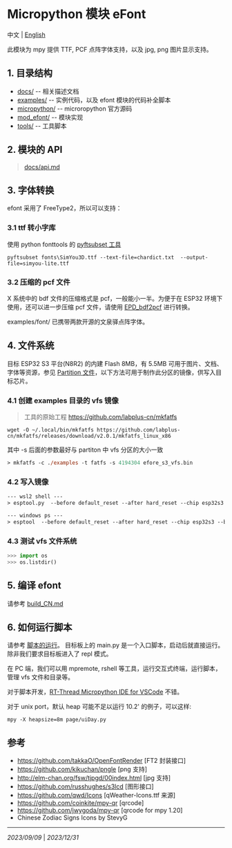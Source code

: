 # Micropython 模块 eFont

中文 | [English](README.md)

此模块为 mpy 提供 TTF, PCF 点阵字体支持，以及 jpg, png 图片显示支持。

## 1. 目录结构

- [docs/](docs/) -- 相关描述文档
- [examples/](examples/) -- 实例代码，以及 efont 模块的代码补全脚本
- [micropython/](micropython/) -- microropython 官方源码
- [mod_efont/](mod_efont/) -- 模块实现
- [tools/](tools/) -- 工具脚本

## 2. 模块的 API
> [docs/api.md](docs/api.md) 

## 3. 字体转换
efont 采用了 FreeType2，所以可以支持：

### 3.1 ttf 转小字库
使用 python fonttools 的 [pyftsubset 工具](https://fonttools.readthedocs.io/en/latest/subset/index.html)
```shell
pyftsubset fonts\SimYou3D.ttf --text-file=chardict.txt  --output-file=simyou-lite.ttf
```

### 3.2 压缩的 pcf 文件
X 系统中的 bdf 文件的压缩格式是 pcf，一般能小一半。为便于在 ESP32 环境下使用，还可以进一步压缩 pcf 文件，请使用 [EPD_bdf2pcf](https://github.com/dotnfc/EPD_bdf2pcf) 进行转换。

examples/font/ 已携带两款开源的文泉驿点阵字体。

## 4. 文件系统
目标 ESP32 S3 平台(N8R2) 的内建 Flash 8MB，有 5.5MB 可用于图片、文档、字体等资源，参见 [Partition 文件](mod_efont/boards/EFORE_S3/partitions-8MiB.csv)，以下方法可用于制作此分区的镜像，供写入目标芯片。

### 4.1 创建 examples 目录的 vfs 镜像
> 工具的原始工程 https://github.com/labplus-cn/mkfatfs

```
wget -O ~/.local/bin/mkfatfs https://github.com/labplus-cn/mkfatfs/releases/download/v2.0.1/mkfatfs_linux_x86 
```

其中 -s 后面的参数最好与 partiton 中 vfs 分区的大小一致

```ps
> mkfatfs -c ./examples -t fatfs -s 4194304 efore_s3_vfs.bin 
```

### 4.2 写入镜像
```ps
--- wsl2 shell ---
> esptool.py  --before default_reset --after hard_reset --chip esp32s3 --baud 921600 --port /dev/ttyACM0 write_flash -z 0x290000 efore_s3_vfs.bin

--- windows ps ---
> esptool  --before default_reset --after hard_reset --chip esp32s3 --baud 921600 --port com6 write_flash -z 0x290000 efore_s3_vfs.bin
```

### 4.3 测试 vfs 文件系统
```python
>>> import os
>>> os.listdir()
```

## 5. 编译 efont
请参考 [build_CN.md](docs/build_CN.md)

## 6. 如何运行脚本
请参考 [脚本的运行](https://docs.micropython.org/en/latest/pyboard/tutorial/script.html)。 目标板上的 main.py 是一个入口脚本，启动后就直接运行。除非我们要求目标板进入了 repl 模式。

在 PC 端，我们可以用 mpremote, rshell 等工具，运行交互式终端，运行脚本，管理 vfs 文件和目录等。

对于脚本开发，[RT-Thread Micropython IDE for VSCode](https://marketplace.visualstudio.com/items?itemName=RT-Thread.rt-thread-micropython) 不错。

对于 unix port，默认 heap 可能不足以运行 10.2' 的例子，可以这样:

```shell
mpy -X heapsize=8m page/uiDay.py
```


## 参考
- https://github.com/takkaO/OpenFontRender [FT2 封装接口]
- https://github.com/kikuchan/pngle [png 支持]
- http://elm-chan.org/fsw/tjpgd/00index.html [jpg 支持]
- https://github.com/russhughes/s3lcd [图形接口]
- https://github.com/qwd/Icons [qWeather-Icons.ttf 来源]
- https://github.com/coinkite/mpy-qr [qrcode]
- https://github.com/jwygoda/mpy-qr [qrcode for mpy 1.20]
- Chinese Zodiac Signs Icons by StevyG

<hr>

*2023/09/09* | *2023/12/31*
